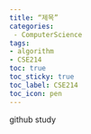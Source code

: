 ```yaml
---
title: “제목”
categories:
 - ComputerScience
tags: 
- algorithm
- CSE214
toc: true
toc_sticky: true
toc_label: CSE214
toc_icon: pen
---
```

github study

